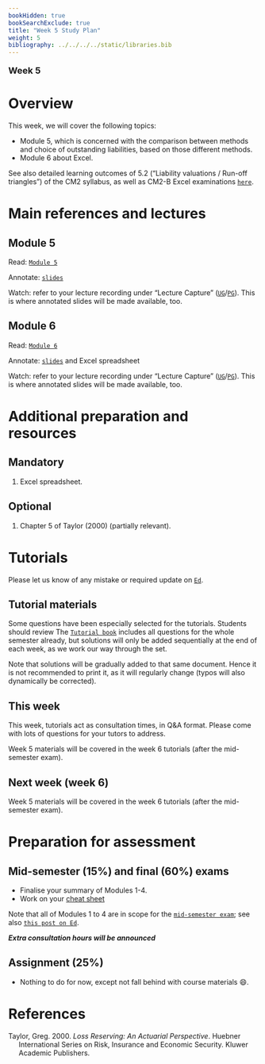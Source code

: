 ```yaml
---
bookHidden: true
bookSearchExclude: true
title: "Week 5 Study Plan"
weight: 5
bibliography: ../../../../static/libraries.bib
---
```


<p style="font-size:18px;font-weight:bold;">
Week 5
</p>

# Overview

This week, we will cover the following topics:

- Module 5, which is concerned with the comparison between methods and choice of outstanding liabilities, based on those different methods.
- Module 6 about Excel.

See also detailed learning outcomes of 5.2 (“Liability valuations / Run-off triangles”) of the CM2 syllabus, as well as CM2-B Excel examinations [`here`](../../0-subject-guide/SILO).

# Main references and lectures

## Module 5

Read: [`Module 5`](../../2-reserving/m5-reserving-combination/)

Annotate: [`slides`](../../../output/23-Top-M5-lec.pdf)

Watch: refer to your lecture recording under “Lecture Capture” ([`UG`](https://canvas.lms.unimelb.edu.au/courses/153686/external_tools/701)/[`PG`](https://canvas.lms.unimelb.edu.au/courses/154246/external_tools/701)). This is where annotated slides will be made available, too.

## Module 6

Read: [`Module 6`](../../3-excel/m6-excel/)

Annotate: [`slides`](../../../output/23-Top-M6-lec.pdf) and Excel spreadsheet

Watch: refer to your lecture recording under “Lecture Capture” ([`UG`](https://canvas.lms.unimelb.edu.au/courses/153686/external_tools/701)/[`PG`](https://canvas.lms.unimelb.edu.au/courses/154246/external_tools/701)). This is where annotated slides will be made available, too.

# Additional preparation and resources

## Mandatory

1.  Excel spreadsheet.

## Optional

1.  Chapter 5 of Taylor (2000) (partially relevant).

# Tutorials

Please let us know of any mistake or required update on [`Ed`](https://canvas.lms.unimelb.edu.au/courses/191080/external_tools/5837?display=borderless).

## Tutorial materials

Some questions have been especially selected for the tutorials. Students should review The [`Tutorial book`]() includes all questions for the whole semester already, but solutions will only be added sequentially at the end of each week, as we work our way through the set.

Note that solutions will be gradually added to that same document. Hence it is not recommended to print it, as it will regularly change (typos will also dynamically be corrected).

## This week

This week, tutorials act as consultation times, in Q&A format. Please come with lots of questions for your tutors to address.

Week 5 materials will be covered in the week 6 tutorials (after the mid-semester exam).

<!-- Here is the recording available for Week 4 from William: -->
<!--  -->
<!-- <iframe height="420" width="640" allowfullscreen frameborder=0 src="https://echo360.net.au/media/55dbe360-7d90-4fd7-af2d-c204d24c5830/public?autoplay=false&automute=false"></iframe> -->
<!--  -->
<!-- Here is the recording available for Week 4 from Eric: -->
<!--  -->
<!-- <iframe height="420" width="640" allowfullscreen frameborder=0 src="https://echo360.net.au/media/decc70d6-0e19-49a0-b6ea-e4baf6274fa7/public?autoplay=false&automute=false"></iframe> -->
<!--  -->
<!-- <p style="font-size:10px;color: rgb(252, 156, 249);"> If you wish to watch the embedded videos from Lecture Capture, you need to have logged in and <a href="https://canvas.lms.unimelb.edu.au/courses/145406/external_tools/701">entered Lecture Capture</a> via Canvas once for each session. This is to restrict access to students enrolled at the University of Melbourne only. </p> -->

## Next week (week 6)

Week 5 materials will be covered in the week 6 tutorials (after the mid-semester exam).

# Preparation for assessment

## Mid-semester (15%) and final (60%) exams

<!-- install.packages("devtools") -->
<!-- devtools::install_github("hadley/emo") -->

- Finalise your summary of Modules 1-4.
- Work on your [cheat sheet](https://topics-actl.netlify.app/docs/0-subject-guide/assessment/#type)

Note that all of Modules 1 to 4 are in scope for the [`mid-semester exam`](../../0-subject-guide/assessment//#mid-semester-exam); see also [`this post on Ed`](https://edstem.org/au/courses/12155/discussion/1514408).

***Extra consultation hours will be announced***

## Assignment (25%)

- Nothing to do for now, except not fall behind with course materials 😄.

# References

<div id="refs" class="references csl-bib-body hanging-indent">

<div id="ref-Tay00" class="csl-entry">

Taylor, Greg. 2000. *Loss Reserving: An Actuarial Perspective*. Huebner International Series on Risk, Insurance and Economic Security. Kluwer Academic Publishers.

</div>

</div>
